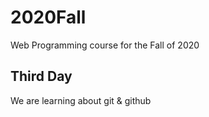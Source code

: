 # 2020Fall
Web Programming course for the Fall of 2020

## Third Day
We are learning about git & github

